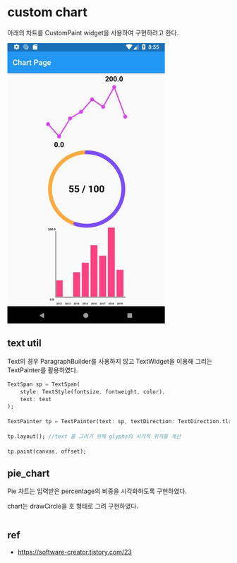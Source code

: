 # custom chart

아래의 차트를 CustomPaint widget을 사용하여 구현하려고 한다.

![result](./images/tutorial_custom_chart.JPG)

## text util

Text의 경우 ParagraphBuilder를 사용하지 않고 TextWidget을 이용해 그리는 TextPainter를 활용하였다.

```Dart
TextSpan sp = TextSpan(
    style: TextStyle(fontsize, fontweight, color),
    text: text
);

TextPainter tp = TextPainter(text: sp, textDirection: TextDirection.tlr);

tp.layout(); //text 를 그리기 위해 glyphs의 시각적 위치를 계산

tp.paint(canvas, offset);
```

## pie_chart

Pie 차트는 입력받은 percentage의 비중을 시각화하도록 구현하였다.

chart는 drawCircle을 호 형태로 그려 구현하였다.

```Dart

```

## ref

- https://software-creator.tistory.com/23
